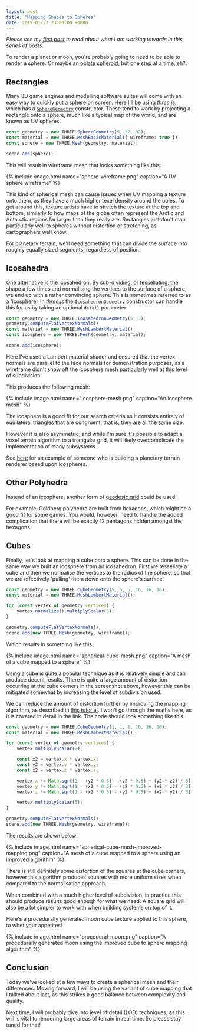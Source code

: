 ```yaml
---
layout: post
title: "Mapping Shapes to Spheres"
date: 2019-01-27 23:00:00 +0000
---
```


*Please see my [first post] to read about what I am working towards in this
series of posts.*

To render a planet or moon, you're probably going to need to be able to render
a sphere. Or maybe an [oblate spheroid], but one step at a time, eh?.

## Rectangles

Many 3D game engines and modelling software suites will come with an easy way
to quickly put a sphere on screen. Here I'll be using *[three.js]*, which has a
[`SphereGeometry`] constructor. These tend to work by projecting a rectangle
onto a sphere, much like a typical map of the world, and are known as UV
spheres.

```ts
const geometry = new THREE.SphereGeometry(5, 32, 32);
const material = new THREE.MeshBasicMaterial({ wireframe: true });
const sphere = new THREE.Mesh(geometry, material);

scene.add(sphere);
```

This will result in wireframe mesh that looks something like this:

{% include image.html name="sphere-wireframe.png" caption="A UV sphere wireframe" %}

This kind of spherical mesh can cause issues when UV mapping a texture onto
them, as they have a much higher texel density around the poles. To get around
this, texture artists have to stretch the texture at the top and bottom,
similarly to how maps of the globe often represent the Arctic and Antarctic
regions far larger than they really are. Rectangles just don't map particularly
well to spheres without distortion or stretching, as cartographers well know.

For planetary terrain, we'll need something that can divide the surface into
roughly equally sized segments, regardless of position.

## Icosahedra

One alternative is the icosahedron. By sub-dividing, or tessellating, the shape
a few times and normalising the vertices to the surface of a sphere, we end up
with a rather convincing sphere. This is sometimes referred to as a
'icosphere'. In *three.js* the [`IcosahedronGeometry`] constructor can handle
this for us by taking an optional `detail` parameter.

```ts
const geometry = new THREE.IcosahedronGeometry(5, 3);
geometry.computeFlatVertexNormals()
const material = new THREE.MeshLambertMaterial();
const icosphere = new THREE.Mesh(geometry, material);

scene.add(icosphere);
```

Here I've used a Lambert material shader and ensured that the vertex normals
are parallel to the face normals for demonstration purposes, as a wireframe
didn't show off the icosphere mesh particularly well at this level of
subdivision.

This produces the following mesh:

{% include image.html name="icosphere-mesh.png" caption="An icosphere mesh" %}

The icosphere is a good fit for our search criteria as it consists entirely of
equilateral triangles that are congruent, that is, they are all the same size.

However it is also asymmetric, and while I'm sure it's possible to adapt a
voxel terrain algorithm to a triangular grid, it will likely overcomplicate the
implementation of many subsystems.

See [here](http://leah-lindner.com/blog/2016/10/17/planet-renderer-week-2/) for
an example of someone who is building a planetary terrain renderer based upon
icospheres.

## Other Polyhedra

Instead of an icosphere, another form of [geodesic grid] could be used.

For example, Goldberg polyhedra are built from hexagons, which might be a good
fit for some games. You would, however, need to handle the added complication
that there will be exactly 12 pentagons hidden amongst the hexagons.

## Cubes

Finally, let's look at mapping a cube onto a sphere. This can be done in the
same way we built an icosphere from an icosahedron. First we tessellate a cube
and then we normalise the vertices to the radius of the sphere, so that we
are effectively 'pulling' them down onto the sphere's surface.

```ts
const geometry = new THREE.CubeGeometry(5, 5, 5, 16, 16, 16);
const material = new THREE.MeshLambertMaterial();

for (const vertex of geometry.vertices) {
    vertex.normalize().multiplyScalar(5);
}

geometry.computeFlatVertexNormals();
scene.add(new THREE.Mesh(geometry, wireframe));
```

Which results in something like this:

{% include image.html name="spherical-cube-mesh.png" caption="A mesh of a cube mapped to a sphere" %}

Using a cube is quite a popular technique as it is relatively simple and can
produce decent results. There is quite a large amount of distortion occurring
at the cube corners in the screenshot above, however this can be mitigated
somewhat by increasing the level of subdivision used.

We can reduce the amount of distortion further by improving the mapping
algorithm, as described in [this tutorial](cube-mapping-tutorial). I won't go
through the maths here, as it is covered in detail in the link. The code should
look something like this:

```ts
const geometry = new THREE.CubeGeometry(1, 1, 1, 16, 16, 16);
const material = new THREE.MeshLambertMaterial();

for (const vertex of geometry.vertices) {
    vertex.multiplyScalar(2);

    const x2 = vertex.x * vertex.x;
    const y2 = vertex.y * vertex.y;
    const z2 = vertex.z * vertex.z;

    vertex.x *= Math.sqrt(1 - (y2 * 0.5) - (z2 * 0.5) + (y2 * z2) / 3);
    vertex.y *= Math.sqrt(1 - (x2 * 0.5) - (z2 * 0.5) + (x2 * z2) / 3);
    vertex.z *= Math.sqrt(1 - (x2 * 0.5) - (y2 * 0.5) + (x2 * y2) / 3);

    vertex.multiplyScalar(5);
}

geometry.computeFlatVertexNormals();
scene.add(new THREE.Mesh(geometry, wireframe));
```

The results are shown below:

{% include image.html name="spherical-cube-mesh-improved-mapping.png" caption="A mesh of a cube mapped to a sphere using an improved algorithm" %}

There is still definitely some distortion of the squares at the cube corners,
however this algorithm produces squares with more uniform sizes when compared
to the normalisation approach.

When combined with a much higher level of subdivision, in practice this should
produce results good enough for what we need. A square grid will also be a lot
simpler to work with when building systems on top of it.

Here's a procedurally generated moon cube texture applied to this sphere, to
whet your appetites!

{% include image.html name="procedural-moon.png" caption="A procedurally generated moon using the improved cube to sphere mapping algorithm" %}

## Conclusion

Today we've looked at a few ways to create a spherical mesh and their
differences. Moving forward, I will be using the variant of cube mapping that I
talked about last, as this strikes a good balance between complexity and
quality.

Next time, I will probably dive into level of detail (LOD) techniques, as this
will is vital to rendering large areas of terrain in real time. So please stay
tuned for that!

[first post]: https://jchapman127.github.io/2019/01/23/Help-Me-I-Have-No-Idea-What_Im-Doing.html
[oblate spheroid]: https://simple.wikipedia.org/wiki/Oblate_spheroid
[three.js]: https://threejs.org
[`SphereGeometry`]: https://threejs.org/docs/index.html#api/en/geometries/SphereGeometry
[`IcosahedronGeometry`]: https://threejs.org/docs/index.html#api/en/geometries/IcosahedronGeometry
[geodesic grid]: https://en.wikipedia.org/wiki/Geodesic_grid
[cube-mapping-tutorial]: https://catlikecoding.com/unity/tutorials/cube-sphere/
